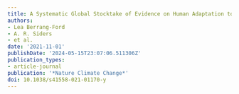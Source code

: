 ```yaml
---
title: A Systematic Global Stocktake of Evidence on Human Adaptation to Climate Change
authors:
- Lea Berrang-Ford
- A. R. Siders
- et al.
date: '2021-11-01'
publishDate: '2024-05-15T23:07:06.511306Z'
publication_types:
- article-journal
publication: '*Nature Climate Change*'
doi: 10.1038/s41558-021-01170-y
---
```


